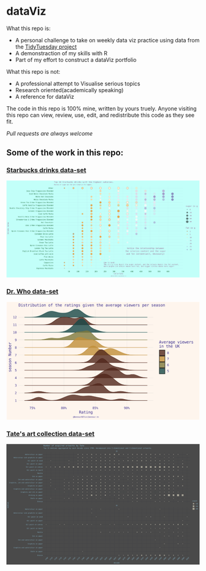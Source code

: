 # dataViz

What this repo is:

- A personal challenge to take on weekly data viz practice using data from the [TidyTuesday project](https://github.com/rfordatascience/tidytuesday)
- A demonstraction of my skills with R
- Part of my effort to construct a dataViz portfolio

What this repo is not:

- A professional attempt to Visualise serious topics
- Research oriented(academically speaking)
- A reference for dataViz

The code in this repo is 100% mine, written by yours truely. Anyone visiting this repo can view, review, use, edit, and redistribute this code as they see fit. 

*Pull requests are always welcome*

## Some of the work in this repo:

### [Starbucks drinks data-set](https://github.com/rfordatascience/tidytuesday/blob/master/data/2021/2021-12-21/readme.md)
![week52-2021/starbucks_drinks.png](https://github.com/bennour007/tidy/blob/master/week52-2021/starbucks_drinks.png)

### [Dr. Who data-set](https://github.com/rfordatascience/tidytuesday/blob/master/data/2021/2021-11-23/readme.md)
![week48-2021/drwho.png](https://github.com/bennour007/tidy/blob/26f0000bd2f53cfd233d05f3959c3e853b41f862/week48-2021/drwho.png)

### [Tate's art collection data-set](https://github.com/rfordatascience/tidytuesday/blob/master/data/2021/2021-01-12/readme.md)
![week3-2021/week3_plot_3.png](https://github.com/bennour007/tidy/blob/0cd444535659589cf692840411d7d2748dcf12b8/week3-2021/week3_plot_3.png)


